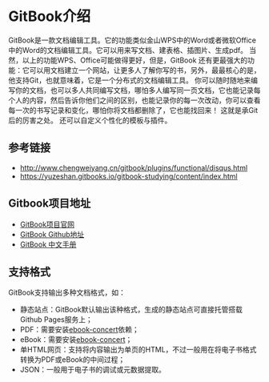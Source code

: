 # GitBook介绍	

GitBook是一款文档编辑工具。它的功能类似金山WPS中的Word或者微软Office中的Word的文档编辑工具。它可以用来写文档、建表格、插图片、生成pdf。 当然，以上的功能WPS、Office可能做得更好，但是，GitBook		还有更最强大的功能：它可以用文档建立一个网站，让更多人了解你写的书，另外，最最核心的是，他支持Git，也就意味着，它是一个分布式的文档编辑工具。 你可以随时随地来编写你的文档，也可以多人共同编写文档，哪怕多人编写同一页文档，它也能记录每个人的内容，然后告诉你他们之间的区别，也能记录你的每一次改动，你可以查看每一次的书写记录和变化，哪怕你将文档都删除了，它也能找回来！ 这就是承Git后的厉害之处。 还可以自定义个性化的模板与插件。

## 参考链接

- <http://www.chengweiyang.cn/gitbook/plugins/functional/disqus.html> 
- <https://yuzeshan.gitbooks.io/gitbook-studying/content/index.html> 

## Gitbook项目地址

- [GitBook项目官网](http://www.gitbook.io)
- [GitBook Github地址](https://github.com/GitbookIO/gitbook)
- [GitBook 中文手册](http://gitbook.hushuang.me/)

## 支持格式

GitBook支持输出多种文档格式，如：

- 静态站点：GitBook默认输出该种格式，生成的静态站点可直接托管搭载Github Pages服务上；
- PDF：需要安装[ebook-concert](http://calibre-ebook.com/download)依赖；
- eBook：需要安装[ebook-concert](http://calibre-ebook.com/download)；
- 单HTML网页：支持将内容输出为单页的HTML，不过一般用在将电子书格式转换为PDF或eBook的中间过程；
- JSON：一般用于电子书的调试或元数据提取。
